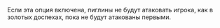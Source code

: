 Если эта опция включена, пиглины не будут атаковать игрока, как в золотых доспехах, пока не будут атакованы первыми.